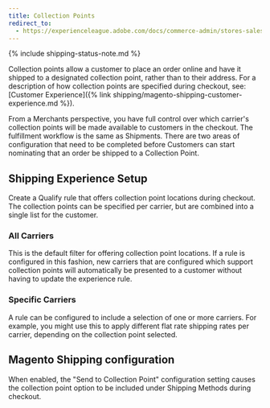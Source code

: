 ```yaml
---
title: Collection Points
redirect_to:
  - https://experienceleague.adobe.com/docs/commerce-admin/stores-sales/order-management/shipments.html
---
```


{% include shipping-status-note.md %}

Collection points allow a customer to place an order online and have it shipped to a designated collection point, rather than to their address. For a description of how collection points are specified during checkout, see: [Customer Experience]({% link shipping/magento-shipping-customer-experience.md %}).

From a Merchants perspective, you have full control over which carrier's collection points will be made available to customers in the checkout. The fulfillment workflow is the same as Shipments. There are two areas of configuration that need to be completed before Customers can start nominating that an order be shipped to a Collection Point.

## Shipping Experience Setup

Create a Qualify rule that offers collection point locations during checkout. The collection points can be specified per carrier, but are combined into a single list for the customer.

### All Carriers

This is the default filter for offering collection point locations. If a rule is configured in this fashion, new carriers that are configured which support collection points will automatically be presented to a customer without having to update the experience rule.

### Specific Carriers

A rule can be configured to include a selection of one or more carriers. For example, you might use this to apply different flat rate shipping rates per carrier, depending on the collection point selected.

## Magento Shipping configuration

When enabled, the "Send to Collection Point" configuration setting causes the collection point option to be included under Shipping Methods during checkout.
